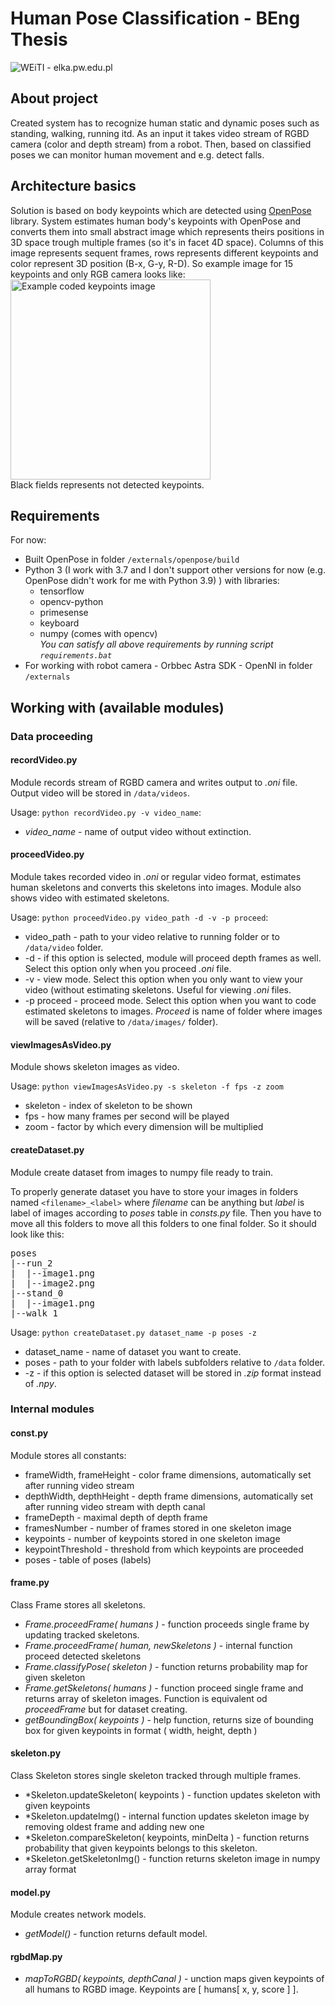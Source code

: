 # Human Pose Classification - BEng Thesis
![WEiTI - elka.pw.edu.pl](https://lh3.googleusercontent.com/fife/ABSRlIqJJC3S6Kcy0WmhYjwolt76L3_JZfK_Mn_Yb9h97Uif2ZgtiZZgPDDxUv_45mHQCC49TI-lL4ml8IJR1dY6Xtajf2w0tqbeXdO_tmvoS1luu09V93tY5ayOjWtPc5Cg7UY6MkaMkJro2g0QLELHvnXolwDp1xGHiNKoN4r9d3vwWzwwJX1ftmiN3Q6OqkX046iC0S7tyEVHLc0untMLxFNd6Q__gmsP3FueFFcDGDt-vYuNhNB9knOh4OSQMQOk2xhGQ5_FHUvCtj4r6PocZitQ2qWADQTts8CoCACNwCq2x7PaKSB9Qmp981kG_yjfDafJGlxIEwT3Ktkhov7XuHW8rZBjgxjUFU2eeU7GjyAsocD2m9HSoEkeF_EU_MdyoaHdlaHs8GKxu9XzSlqYl47_LgQxRNGOx14MOwLiFIVD3FsOR4n9FNwrX3tMJ0OQCkto2heHdUFZso8LpmrdSuuRfoWnS0c3STfx8w6T9wgi5hcALVjfhZ8xU4EUWUS-wig-BrZLClS_II01KlyhimbALnNJvp1PncFmB9aAYD5FJD9hKH9TM67a2kRPceX72pPfw1WCd6YzcP-6qccMHZfgijo9R5w0VGHEh0IRP2SPDFIkWwSsIpDyCGyBxK02y_7nDirbohezNs26EYj8O5EQ42Ofkr2kF9X9KOEa8xltuBJq6lIZGhjuxCoXj5NroTBA-kvFyLN28pPBT7bfQa2ayQt_l6fPqQ=w2560-h699-ft)

## About project
Created system has to recognize human static and dynamic poses such as standing, walking, running itd.
As an input it takes video stream of RGBD camera (color and depth stream) from a robot.
Then, based on classified poses we can monitor human movement and e.g. detect falls.

## Architecture basics
Solution is based on body keypoints which are detected using [OpenPose](https://github.com/CMU-Perceptual-Computing-Lab/openpose) library.
System estimates human body's keypoints with OpenPose and converts them into small abstract image which represents theirs positions in 3D space trough multiple frames (so it's in facet 4D space).
Columns of this image represents sequent frames, rows represents different keypoints and color represent 3D position (B-x, G-y, R-D).
So example image for 15 keypoints and only RGB camera looks like:<br>
<img src="https://lh3.googleusercontent.com/fife/ABSRlIpLfqeo1-oiIlSGdv8EDmmfh5r3KCjr4W0qMHZIiHAreUn6tMpD96VcIdcqVU9amQwbAn4iDwQvvMG8mVGdKMfTx3tF07r_IjQf_oADpRYe4_tpGfiAOgffmZPLXOP_DQgj30gr4ByUtyEUTv1sbJXLF4xCBNWCXpPVx2xghJEe7t8_I9YNaSuRcbx9oWL8bot5GG3zDYWBXrJA0QougJn3X9HiA6RB3vIrUWdqbRZ02qnHIdcOopCi9_4Yyq_LXzaLTMtyRgkcGqzUt2o_FlzgxPRuo-0UbjUBo5mc28aYOSUckhDA_cguR6Y28VpKSPwXym4gwX9xTX3UsSVJfEPCQIehelRS5Reh6p_sbtCrC__7Pqa_potvjc7YY0u4ofoLgRvugfQC4Oko1Sf9iXskpB_K7yPy2bu5CjERIHPf9Kp2KLYTkPf7t84igcF5LEr7ssXijWUVPmawKkqQ6K8PwxOx44qt_pqipKR4xyzT97qsaVRG9DLVFW4A5zENzjs81el3JpjW2TOfjIxAvzAsxFWSdvbk5ADMzWvZUO_vqNLhxdsd-HzO4ZtTQo8WcANZl9AdDxhZyBaWwywu-I5q27E6EFucIMhYHSnZ6vBvoth54YxAIDeyyW6Pk1BRDXP0iAKH7cKjZFzmqr8zlSKK8N6POOMn6o7zwmGgB_PhMfloNu9rFWDCOjKro-I2rY9HrUtulEGPqRhaGhv33AL0pcNIz-dFxA=w1278-h949-ft" alt="Example coded keypoints image" width="320"/>
<br>Black fields represents not detected keypoints.

## Requirements
For now:
* Built OpenPose in folder `/externals/openpose/build`
* Python 3 (I work with 3.7 and I don't support other versions for now (e.g. OpenPose didn't work for me with Python 3.9) ) with libraries:
    * tensorflow
    * opencv-python
    * primesense
    * keyboard
    * numpy (comes with opencv)<br>
      *You can satisfy all above requirements by running script `requirements.bat`*
* For working with robot camera - Orbbec Astra SDK - OpenNI in folder `/externals`

## Working with (available modules)
### Data proceeding
#### recordVideo.py
Module records stream of RGBD camera and writes output to *.oni* file. Output video will be stored in `/data/videos`.

Usage: `python recordVideo.py -v video_name`:
* *video_name* - name of output video without extinction.

#### proceedVideo.py
Module takes recorded video in *.oni* or regular video format, estimates human skeletons and converts this skeletons into images.
Module also shows video with estimated skeletons.

Usage: `python proceedVideo.py video_path -d -v -p proceed`:
* video_path - path to your video relative to running folder or to `/data/video` folder.
* -d - if this option is selected, module will proceed depth frames as well. Select this option only when you proceed *.oni* file.
* -v - view mode. Select this option when you only want to view your video (without estimating skeletons. Useful for viewing *.oni* files.
* -p proceed - proceed mode. Select this option when you want to code estimated skeletons to images. *Proceed* is name of folder where images will be saved (relative to `/data/images/` folder).

#### viewImagesAsVideo.py
Module shows skeleton images as video.

Usage: `python viewImagesAsVideo.py -s skeleton -f fps -z zoom`
* skeleton - index of skeleton to be shown
* fps - how many frames per second will be played
* zoom - factor by which every dimension will be multiplied

#### createDataset.py
Module create dataset from images to numpy file ready to train.

To properly generate dataset you have to store your images in folders named `<filename>_<label>` where *filename* can be anything but *label* is label of images according to *poses* table in *consts.py* file.
Then you have to move all this folders to move all this folders to one final folder. So it should look like this:
<pre>
poses
|--run_2
|  |--image1.png
|  |--image2.png
|--stand_0
|  |--image1.png
|--walk_1
</pre>

Usage: `python createDataset.py dataset_name -p poses -z`
* dataset_name - name of dataset you want to create.
* poses - path to your folder with labels subfolders relative to `/data` folder.
* -z - if this option is selected dataset will be stored in *.zip* format instead of *.npy*.

### Internal modules
#### const.py
Module stores all constants:
* frameWidth, frameHeight - color frame dimensions, automatically set after running video stream
* depthWidth, depthHeight - depth frame dimensions, automatically set after running video stream with depth canal
* frameDepth - maximal depth of depth frame
* framesNumber - number of frames stored in one skeleton image
* keypoints - number of keypoints stored in one skeleton image
* keypointThreshold - threshold from which keypoints are proceeded
* poses - table of poses (labels)

#### frame.py
Class Frame stores all skeletons.
* *Frame.proceedFrame( humans )* - function proceeds single frame by updating tracked skeletons.
* *Frame.proceedFrame( human, newSkeletons )* - internal function proceed detected skeletons
* *Frame.classifyPose( skeleton )* - function returns probability map for given skeleton
* *Frame.getSkeletons( humans )* - function proceed single frame and returns array of skeleton images. Function is equivalent od *proceedFrame* but for dataset creating.
* *getBoundingBox( keypoints )* - help function, returns size of bounding box for given keypoints in format ( width, height, depth )

#### skeleton.py
Class Skeleton stores single skeleton tracked through multiple frames.
* *Skeleton.updateSkeleton( keypoints ) - function updates skeleton with given keypoints
* *Skeleton.updateImg() - internal function updates skeleton image by removing oldest frame and adding new one
* *Skeleton.compareSkeleton( keypoints, minDelta ) - function returns probability that given keypoints belongs to this skeleton.
* *Skeleton.getSkeletonImg() - function returns skeleton image in numpy array format

#### model.py
Module creates network models.

* *getModel()* - function returns default model.

#### rgbdMap.py
* *mapToRGBD( keypoints, depthCanal )* - unction maps given keypoints of all humans to RGBD image. Keypoints are [ humans[ x, y, score ] ].
